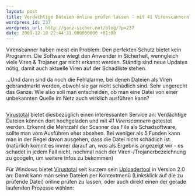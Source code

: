 ```yaml
---
layout: post
title: Verdächtige Dateien online prüfen lassen - mit 41 Virenscannern
wordpress_id: 237
wordpress_url: http://ganz-sicher.net/blog/?p=237
date: 2009-12-18 22:44:31.000000000 +01:00
---
```

Virenscanner haben meist ein Problem: Den perfekten Schutz bietet kein Programm. Die Software wiegt den Anwender in Sicherheit, wenngleich viele Viren &amp; Trojaner gar nicht erkannt werden. Ständig sind neue Updates nötig, damit auch aktuelle Viren auf der Schadliste stehen.

...Und dann sind da noch die Fehlalarme, bei denen Dateien als Viren gebrandmarkt werden, obwohl sie gar nicht schädlich sind. Sehr ungerecht das Ganze. Wie also soll man entscheiden, ob man eine Datei von einer unbekannten Quelle im Netz auch wirklich ausführen kann?
<!-- more -->

<a href="http://www.virustotal.com/de/" target="_blank"><img src="/wp-content/uploads/VirusTotal-logo.png" alt="" /></a>

[Virustotal](http://virustotal.com) bietet diesbezüglich einen interessanten Service an: Verdächtige Dateien können dort hochgeladen und mit <em>41 Virenscannern</em> getestet werden. Erkennt die Mehrzahl der Scanner das File als Schadsoftware, sollte man vom Ausführen eher absehen. Bei weniger als 5 Funden kann man in der Regel davon ausgehen, dass die Datei nicht schädlich ist. (natürlich kommt es immer darauf an, *was* als Ergebnis angezeigt wir - es schadet in jedem Fall nicht, nochmal nach der Viren-/Trojanerbezeichnung zu googeln, um weitere Infos zu bekommen)

Für Windows bietet <a href="http://virustotal.com/" target="_blank">Virustotal</a> seit kurzem sein <a href="http://www.virustotal.com/metodos.html" target="_blank">Uploadertool</a> in Version 2.0 an: Damit kann man seine Dateien per Kontextmenü (Linksklick auf die zu prüfende Datei) online prüfen zu lassen, oder auch direkt einen der gerade laufenden Prozesse wählen:

<div style="text-align: center;">
<img src="/wp-content/uploads/en_virustotal-uploader.png" alt="" />

<img src="/wp-content/uploads/virustotal-uploader-2null.jpg" alt="" /></div>
